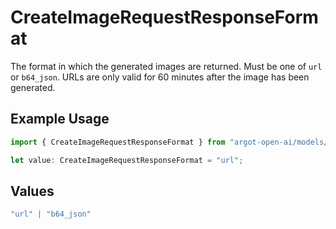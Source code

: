 # CreateImageRequestResponseFormat

The format in which the generated images are returned. Must be one of `url` or `b64_json`. URLs are only valid for 60 minutes after the image has been generated.

## Example Usage

```typescript
import { CreateImageRequestResponseFormat } from "argot-open-ai/models/components";

let value: CreateImageRequestResponseFormat = "url";
```

## Values

```typescript
"url" | "b64_json"
```